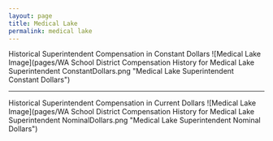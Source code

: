 ```yaml
---
layout: page
title: Medical Lake
permalink: medical lake
---
```



Historical Superintendent Compensation in Constant Dollars
![Medical Lake Image](pages/WA School District Compensation History for Medical Lake Superintendent ConstantDollars.png "Medical Lake Superintendent Constant Dollars")

___

Historical Superintendent Compensation in Current Dollars
![Medical Lake Image](pages/WA School District Compensation History for Medical Lake Superintendent NominalDollars.png "Medical Lake Superintendent Nominal Dollars")